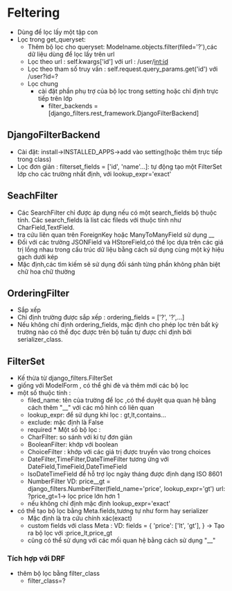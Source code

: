 # Feltering
* Dùng để lọc lấy một tập con 
* Lọc trong get_queryset:
   * Thêm bộ lọc cho queryset: Modelname.objects.filter(filed='?'),các dữ liệu dùng để lọc lấy trên url
   * Lọc theo url : self.kwargs['id'] với url : /user/<int:id>
   * Lọc theo tham số truy vấn : self.request.query_params.get('id') với /user?id=?
   * Lọc chung 
      * cài đặt phần phụ trợ của bộ lọc trong setting hoặc chỉ định trực tiếp trên lớp 
          * filter_backends = [django_filters.rest_framework.DjangoFilterBackend]
## DjangoFilterBackend
   * Cài đặt: install->INSTALLED_APPS->add vào setting(hoặc thêm trực tiếp trong class)
   * Lọc đơn giản : filterset_fields = ['id', 'name'...]: tự động tạo một FilterSet lớp cho các trường nhất định, 
   với lookup_expr='exact'
## SeachFilter
   * Các SearchFilter chỉ được áp dụng nếu có một search_fields bộ thuộc tính. Các search_fields là list các fileds với thuộc tính như CharField,TextField.
   * tra cứu liên quan trên ForeignKey hoặc ManyToManyField sử dụng __
   * Đối với các trường JSONField và HStoreField,có thể lọc dựa trên các giá trị lồng nhau trong cấu trúc dữ liệu bằng cách sử dụng cùng một ký hiệu gạch dưới kép
   *  Mặc định,các tìm kiếm sẽ sử dụng đối sánh từng phần không phân biệt chữ hoa chữ thường
## OrderingFilter
   * Sắp xếp
   * Chỉ định trường được sắp xếp : ordering_fields = ['?', '?',...]
   * Nếu không chỉ định ordering_fields, mặc định cho phép lọc trên bất kỳ trường nào có thể đọc được trên bộ tuần tự được chỉ định bởi serializer_class.

## FilterSet
   * Kế thừa từ django_filters.FilterSet
   * giống với ModelForm , có thể ghi đè  và thêm mới các bộ lọc
   * một số thuộc tính :
       * filed_name: tên của trường để lọc ,có thể duyệt qua quan hệ bằng cách thêm "__" với các mô hình có liên quan
       * lookup_expr: để sử dụng khi lọc : gt,lt,contains...
       * exclude: mặc định là False
       * required
    * Một số bộ lọc :
       * CharFilter: so sánh với kí tự đơn giản
       * BooleanFilter: khớp với boolean
       * ChoiceFilter : khớp với các giá trị được truyền vào trong choices 
       * DateFilter,TimeFilter,DateTimeFilter tương ứng với DateField,TimeField,DateTimeField
       * IsoDateTimeField để hỗ trợ lọc ngày tháng được định dạng ISO 8601
       * NumberFilter
       VD: price__gt = django_filters.NumberFilter(field_name='price', lookup_expr='gt')
       url: ?price_gt=1-> lọc price lớn hơn 1
       * nếu không chỉ định mặc định lookup_expr='exact'
   * có thể tạo bộ lọc bằng Meta.fields,tương tự như form hay serializer
       * Mặc định là tra cứu chính xác(exact)
       * custom fields với class Meta :
           VD: fields = {
            'price': ['lt', 'gt'],
        }
        -> Tạo ra bộ lọc  với :price_lt,price_gt
       * cũng có thể sử dụng với các mối quan hệ bằng cách sử dụng "__"
### Tích hợp với DRF
   * thêm bộ lọc bằng filter_class
       * filter_class=?
